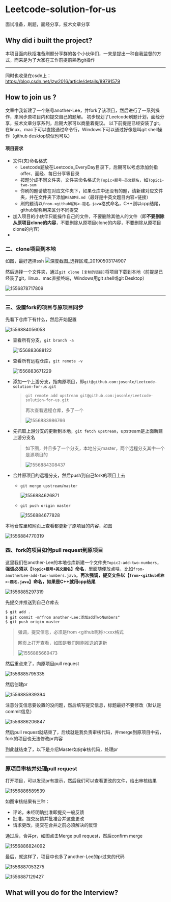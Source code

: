 # Leetcode-solution-for-us
面试准备，刷题，面经分享，技术文章分享

## Why did i built the project?

本项目面向秋招准备刷题分享群的各个小伙伴们，一来是提出一种自我监督的方式，而来是为了大家在工作前提前熟悉git操作

--------------------- 
同时也收录在csdn上：https://blog.csdn.net/lzw2016/article/details/89791579 

## How to join us ?

文章中我新建了一个账号another-Lee，并fork了该项目，然后进行了一系列操作，来同步原项目内和提交自己的题解。
初步规划了Leetcode刷题计划，面经分享，技术文章分享系列，后期大家可以商量着提议。
以下前提是已经安装了git，在linux、mac下可以直接通过命令行，Windows下可以通过好像是叫git shell操作（github desktop貌似也可以）

#### 项目要求

- 文件(夹)命名格式
  - Leetcode题放在Leetcode_EveryDay目录下，后期可以考虑添加剑指offer、面经、每日分享等目录
  - 按题分成不同文件夹，文件夹命名格式为`Topic+题号-英文题名`，如`Topic1-two-sum`
  - 你刷的题请放在对应文件夹下，如果仓库中还没有的题，请新建对应文件夹，并在文件夹下添加`README.md`（最好是中英文题目内容+链接）
  - 刷的题请以`from-<github昵称>-题名.java`格式命名，C++则以cpp结尾，github昵称用来区分不同提交
- 加入项目的小伙伴只能操作自己的文件，不要删除其他人的文件（即**不要删除从原项目clone的内容**，不要删除从原项目clone的内容，不要删除从原项目clone的内容）
- 

### 二、clone项目到本地

如图，最好选择ssh
![深度截图_选择区域_20190503174907](assets/20190503174907.png)


然后选择一个文件夹，通过`git clone [复制的链接]`将项目下载到本地（前提是已经装了git，linux、mac直接终端，Windows用git shell或git Desktop）

![1556878717809](assets/1556878717809.png)

------

### 三、设置fork的项目与原项目同步

先看下仓库下有什么，然后开始配置

![1556884056058](assets/1556884056058.png)

- 查看所有分支，`git branch -a`

  ![1556883688122](assets/1556883688122.png)

- 查看所有远程仓库，`git remote -v`

  ![1556883671229](assets/1556883671229.png)

- 添加一个上游分支，指向原项目，即`git@github.com:josonle/Leetcode-solution-for-us.git`

  > `git remote add upstream git@github.com:josonle/Leetcode-solution-for-us.git`
  >
  > 再次查看远程仓库，多了一个
  >
  > ![1556883986766](assets/1556883986766.png)

- 先抓取上游分支的更新到本地，`git fetch upstream`，upstream是上面新建上游分支名

  > 如下图，并且多了一个分支，本地分支master，两个远程分支其中一个是源项目的
  >
  > ![1556884308437](assets/1556884308437.png)

- 合并原项目的远程分支，然后push到自己fork的项目上去

  - `git merge upstream/master`

    ![1556884626871](assets/1556884626871.png)

  - `git push origin master`

    ![1556884677828](assets/1556884677828.png)

本地仓库里和网页上查看都更新了原项目的内容，如图

![1556884770319](assets/1556884770319.png)



### 四、fork的项目如何pull request到原项目

这里我们在another-Lee的本地仓库新建一个文件夹`Topic2-add-two-numbers`，**强调必须以【`Topic+题号+英文题名`】命名**，里面随便放点啥，比如`from-anotherLee-add-two-numbers.java`。**再次强调，提交文件以【`from-<github昵称>-题名.java`】命名，如果是C++就用cpp结尾**

![1556885297319](assets/1556885297319.png)



先提交并推送到自己仓库去

```
$ git add .
$ git commit -m"from another-Lee:添加addTwoNumbers"
$ git push origin master 
```

> 强调，提交信息，必须是from <github昵称>:xxx格式
>
> 网页上打开查看，如图是我们刚刚推送的更新
>
> ![1556885669473](assets/1556885669473.png)

然后重点来了，向原项目pull request

![1556885795335](assets/1556885795335.png)



然后创建pr

![1556885939394](assets/1556885939394.png)

注意分支信息要设置的没问题，然后填写提交信息，标题最好不要修改（默认是commit信息）

![1556886206847](assets/1556886206847.png)

然后pull request就结束了，后续就是我负责审核代码，并merge到原项目中去，fork的项目也无法修改pr内容



到此就结束了，以下是介绍Master如何审核代码，处理pr

------



### 原项目审核并处理pull request

打开项目，可以发现pr有提示，然后我们可以查看更改的文件，给出审核结果

![1556886589539](assets/1556886589539.png)

如图审核结果有三种：

- 评论，未经明确批准即提交一般反馈
- 批准，提交反馈并批准合并这些更改
- 请求更改，提交在合并之前必须解决的反馈

通过后，合并pr，如图点击Merge pull request，然后confirm merge

![1556886824092](assets/1556886824092.png)



最后，就这样了，项目中也多了another-Lee的pr过来的代码

![1556887053275](assets/1556887053275.png)



![1556887129427](assets/1556887129427.png)

## What will you do for the Interview?
